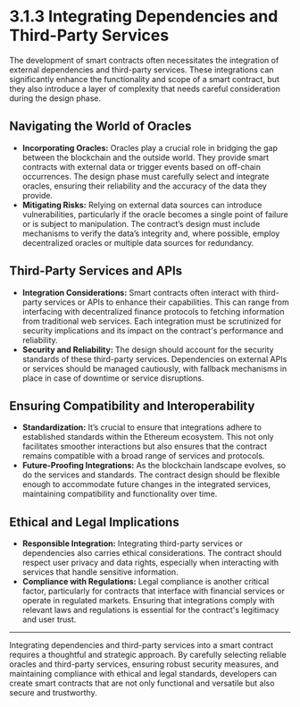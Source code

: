# 3.1.3 Integrating Dependencies and Third-Party Services

The development of smart contracts often necessitates the integration of external dependencies and third-party services. These integrations can significantly enhance the functionality and scope of a smart contract, but they also introduce a layer of complexity that needs careful consideration during the design phase.

## Navigating the World of Oracles

* **Incorporating Oracles:** Oracles play a crucial role in bridging the gap between the blockchain and the outside world. They provide smart contracts with external data or trigger events based on off-chain occurrences. The design phase must carefully select and integrate oracles, ensuring their reliability and the accuracy of the data they provide.
* **Mitigating Risks:** Relying on external data sources can introduce vulnerabilities, particularly if the oracle becomes a single point of failure or is subject to manipulation. The contract’s design must include mechanisms to verify the data’s integrity and, where possible, employ decentralized oracles or multiple data sources for redundancy.

## Third-Party Services and APIs

* **Integration Considerations:** Smart contracts often interact with third-party services or APIs to enhance their capabilities. This can range from interfacing with decentralized finance protocols to fetching information from traditional web services. Each integration must be scrutinized for security implications and its impact on the contract's performance and reliability.
* **Security and Reliability:** The design should account for the security standards of these third-party services. Dependencies on external APIs or services should be managed cautiously, with fallback mechanisms in place in case of downtime or service disruptions.

## Ensuring Compatibility and Interoperability

* **Standardization:** It’s crucial to ensure that integrations adhere to established standards within the Ethereum ecosystem. This not only facilitates smoother interactions but also ensures that the contract remains compatible with a broad range of services and protocols.
* **Future-Proofing Integrations:** As the blockchain landscape evolves, so do the services and standards. The contract design should be flexible enough to accommodate future changes in the integrated services, maintaining compatibility and functionality over time.

## Ethical and Legal Implications

* **Responsible Integration:** Integrating third-party services or dependencies also carries ethical considerations. The contract should respect user privacy and data rights, especially when interacting with services that handle sensitive information.
* **Compliance with Regulations:** Legal compliance is another critical factor, particularly for contracts that interface with financial services or operate in regulated markets. Ensuring that integrations comply with relevant laws and regulations is essential for the contract's legitimacy and user trust.

***

Integrating dependencies and third-party services into a smart contract requires a thoughtful and strategic approach. By carefully selecting reliable oracles and third-party services, ensuring robust security measures, and maintaining compliance with ethical and legal standards, developers can create smart contracts that are not only functional and versatile but also secure and trustworthy.